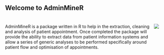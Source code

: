 ## Welcome to AdminMineR

# <img src="Images/HesMineR.png" align="right" />


AdminMineR is a package written in R to help in the extraction, cleaning and analysis of patient appointment. Once completed the package will provide the ability to extract data from patient information systems and allow a series of generic analyses to be performed specifically around patient flow and optimisation of appointments.
